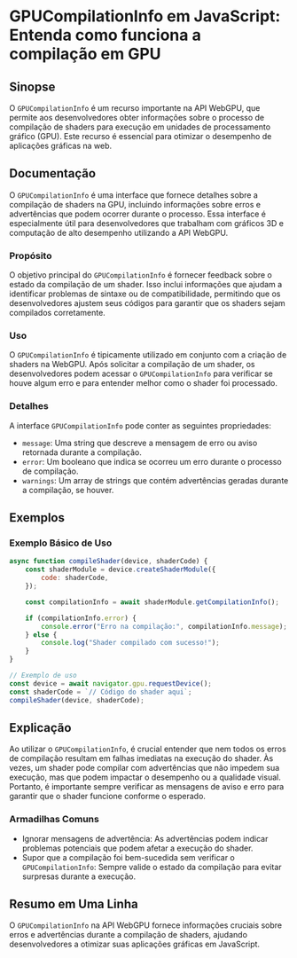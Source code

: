 <!--
Meta Description: # GPUCompilationInfo em JavaScript: Entenda como funciona a compilação em GPU ## Sinopse O `GPUCompilationInfo` é um recurso importante na API WebGPU,...
Meta Keywords: que, compilação, gpucompilationinfo, shader, para
-->

# GPUCompilationInfo em JavaScript: Entenda como funciona a compilação em GPU

## Sinopse
O `GPUCompilationInfo` é um recurso importante na API WebGPU, que permite aos desenvolvedores obter informações sobre o processo de compilação de shaders para execução em unidades de processamento gráfico (GPU). Este recurso é essencial para otimizar o desempenho de aplicações gráficas na web.

## Documentação
O `GPUCompilationInfo` é uma interface que fornece detalhes sobre a compilação de shaders na GPU, incluindo informações sobre erros e advertências que podem ocorrer durante o processo. Essa interface é especialmente útil para desenvolvedores que trabalham com gráficos 3D e computação de alto desempenho utilizando a API WebGPU.

### Propósito
O objetivo principal do `GPUCompilationInfo` é fornecer feedback sobre o estado da compilação de um shader. Isso inclui informações que ajudam a identificar problemas de sintaxe ou de compatibilidade, permitindo que os desenvolvedores ajustem seus códigos para garantir que os shaders sejam compilados corretamente.

### Uso
O `GPUCompilationInfo` é tipicamente utilizado em conjunto com a criação de shaders na WebGPU. Após solicitar a compilação de um shader, os desenvolvedores podem acessar o `GPUCompilationInfo` para verificar se houve algum erro e para entender melhor como o shader foi processado.

### Detalhes
A interface `GPUCompilationInfo` pode conter as seguintes propriedades:
- `message`: Uma string que descreve a mensagem de erro ou aviso retornada durante a compilação.
- `error`: Um booleano que indica se ocorreu um erro durante o processo de compilação.
- `warnings`: Um array de strings que contém advertências geradas durante a compilação, se houver.

## Exemplos

### Exemplo Básico de Uso
```javascript
async function compileShader(device, shaderCode) {
    const shaderModule = device.createShaderModule({
        code: shaderCode,
    });

    const compilationInfo = await shaderModule.getCompilationInfo();

    if (compilationInfo.error) {
        console.error("Erro na compilação:", compilationInfo.message);
    } else {
        console.log("Shader compilado com sucesso!");
    }
}

// Exemplo de uso
const device = await navigator.gpu.requestDevice();
const shaderCode = `// Código do shader aqui`;
compileShader(device, shaderCode);
```

## Explicação
Ao utilizar o `GPUCompilationInfo`, é crucial entender que nem todos os erros de compilação resultam em falhas imediatas na execução do shader. Às vezes, um shader pode compilar com advertências que não impedem sua execução, mas que podem impactar o desempenho ou a qualidade visual. Portanto, é importante sempre verificar as mensagens de aviso e erro para garantir que o shader funcione conforme o esperado.

### Armadilhas Comuns
- Ignorar mensagens de advertência: As advertências podem indicar problemas potenciais que podem afetar a execução do shader.
- Supor que a compilação foi bem-sucedida sem verificar o `GPUCompilationInfo`: Sempre valide o estado da compilação para evitar surpresas durante a execução.

## Resumo em Uma Linha
O `GPUCompilationInfo` na API WebGPU fornece informações cruciais sobre erros e advertências durante a compilação de shaders, ajudando desenvolvedores a otimizar suas aplicações gráficas em JavaScript.
